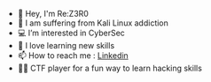 
- 🐶 Hey, I'm Re:Z3R0
- 🐧 I am suffering from Kali Linux addiction
- 💻 I’m interested in CyberSec
- 🏫 I love learning new skills
- 📫 How to reach me : [Linkedin](https://www.linkedin.com/in/guillaume-froger-a40047213)
- 🏴‍☠️ CTF player for a fun way to learn hacking skills

